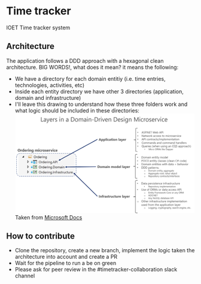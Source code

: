# Time tracker
IOET Time tracker system

## Architecture
The application follows a DDD approach with a hexagonal clean architecture. BIG WORDS!, what does it mean? it means the following:
- We have a directory for each domain entitiy (i.e. time entries, technologies, activities, etc)
- Inside each entity directory we have other 3 directories (application, domain and infrastructure)
- I'll leave this drawing to understand how these three folders work and what logic should be included in these directories:
![DDD design](/ddd.png)
Taken from [Microsoft Docs](https://docs.microsoft.com/en-us/dotnet/architecture/microservices/microservice-ddd-cqrs-patterns/ddd-oriented-microservice)

## How to contribute
- Clone the repository, create a new branch, implement the logic taken the architecture into account and create a PR
- Wait for the pipeline to run a be on green
- Please ask for peer review in the #timetracker-collaboration slack channel
